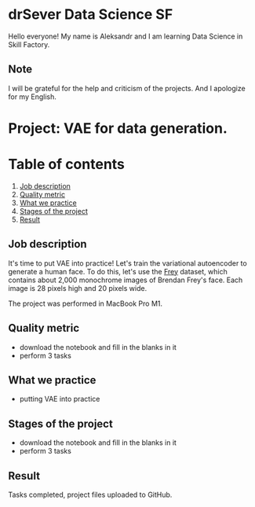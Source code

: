 # drSever Data Science SF
Hello everyone! My name is Aleksandr and I am learning Data Science in Skill Factory.
## Note
I will be grateful for the help and criticism of the projects. And I apologize for my English.

# Project: VAE for data generation. 
# Table of contents
1. [Job description](https://github.com/drSever/drSever_data_science/tree/main/Learning_projects_dl/project_8#Job-description)
2. [Quality metric](https://github.com/drSever/drSever_data_science/tree/main/Learning_projects_dl/project_8#Quality-metric)
3. [What we practice](https://github.com/drSever/drSever_data_science/tree/main/Learning_projects_dl/project_8#What-we-practice)
4. [Stages of the project](https://github.com/drSever/drSever_data_science/tree/main/Learning_projects_dl/project_8#Stages-of-the-project)
5. [Result](https://github.com/drSever/drSever_data_science/tree/main/Learning_projects_dl/project_8#Result)

## Job description

It's time to put VAE into practice! Let's train the variational autoencoder to generate a human face.
To do this, let's use the [Frey](https://lms-cdn.skillfactory.ru/assets/courseware/v1/b041c8987cf09178b0c352a1ad3af133/asset-v1:SkillFactory+DSPR-CV+ALWAYS+type@asset+block/frey_rawface.zip) dataset, which contains about 2,000 monochrome images of Brendan Frey's face. Each image is 28 pixels high and 20 pixels wide. 

The project was performed in MacBook Pro M1.

## Quality metric

- download the notebook and fill in the blanks in it
- perform 3 tasks

## What we practice

- putting VAE into practice

## Stages of the project

- download the notebook and fill in the blanks in it
- perform 3 tasks

## Result

Tasks completed, project files uploaded to GitHub. 


